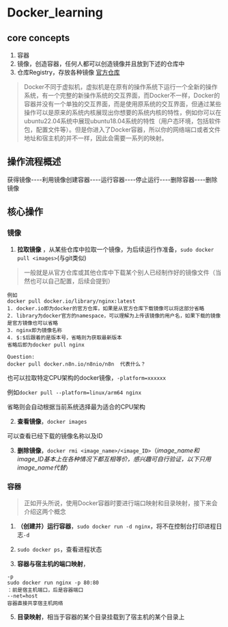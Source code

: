 # Docker_learning

## core concepts
1. 容器
2. 镜像，创造容器，任何人都可以创造镜像并且放到下述的仓库中
3. 仓库Registry，存放各种镜像 [官方仓库](hub.docker.com)

> Docker不同于虚拟机，虚拟机是在原有的操作系统下运行一个全新的操作系统，有一个完整的新操作系统的交互界面，而Docker不一样，Docker的容器并没有一个单独的交互界面，而是使用原系统的交互界面，但通过某些操作可以是原来的系统内核展现出你想要的系统内核的特性，例如你可以在ubuntu22.04系统中展现ubuntu18.04系统的特性（用户态环境，包括软件包，配置文件等）。但是你进入了Docker容器，所以你的网络端口或者文件地址和宿主机的并不一样，因此会需要一系列的映射。

## 操作流程概述

获得镜像----利用镜像创建容器----运行容器----停止运行----删除容器----删除镜像	

## 核心操作
### 镜像

1. **拉取镜像** ，从某些仓库中拉取一个镜像，为后续运行作准备，`sudo docker pull <images>`(与git类似)

> 一般就是从官方仓库或其他仓库中下载某个别人已经制作好的镜像文件（当然也可以自己配置，后续会提到）


```
例如
docker pull docker.io/library/nginx:latest
1. docker.io即为docker的官方仓库，如果是从官方仓库下载镜像可以将这部分省略
2. library为docker官方的namespace，可以理解为上传该镜像的用户名，如果下载的镜像是官方镜像也可以省略
3. nginx即为镜像名称
4. $:$后跟着的是版本号，省略则为获取最新版本
省略后即为docker pull nginx

Question:
docker pull docker.n8n.io/n8nio/n8n  代表什么？
```

也可以拉取特定CPU架构的docker镜像，`-platform=xxxxxx`

例如`docker pull --platform=linux/arm64 nginx`

省略则会自动根据当前系统选择最为适合的CPU架构

2. **查看镜像**，`docker images`

可以查看已经下载的镜像名称以及ID

3. **删除镜像**，`docker rmi <image_name>/<image_ID>`（*image_name和image_ID基本上在各种情况下都互相等价，感兴趣可自行验证，以下只用image_name代替*）


### 容器

> 正如开头所说，使用Docker容器时要进行端口映射和目录映射，接下来会介绍这两个概念

1. **（创建并）运行容器**，`sudo docker run -d nginx`，将不在控制台打印进程日志`-d`


3. `sudo docker ps`，查看进程状态
4. **容器与宿主机的端口映射**，
```
-p
sudo docker run nginx -p 80:80
：前是宿主机端口，后是容器端口
--net=host
容器直接共享宿主机网络
```

5. **目录映射**，相当于容器的某个目录挂载到了宿主机的某个目录上 
